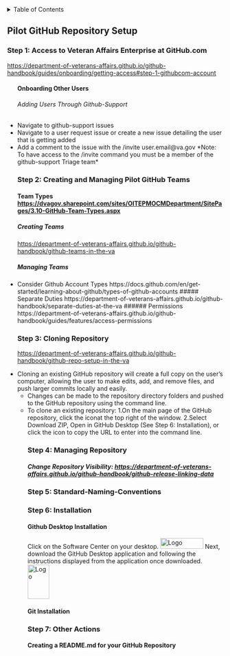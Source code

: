 <!-- TABLE OF CONTENTS -->
<details>
  <summary>Table of Contents</summary>
  <ol>
    <li>
      <a href="#Pilot-GitHub-Repository-Setup">Pilot-GitHub-Repository-Setup</a>
      <ul><li>
      <a href="###Step-1:-Access-to-Veteran-Affairs-Enterprise-at-GitHub.com">VA Enterprise GitHub Access</a> <ul>
      <li>
       <a href="###Step 2: Creating and Managing Pilot GitHub Teams">Creating and Managing Pilot GitHub Teams</a><ul>
      <li>
      <a href="###Step-3:-Cloning-Repository">Cloning Repository</a><ul>
      <li>
       <a href="###Step-4:-Managing-Repository">Managing Repository</a> <ul>
      <li>
      <a href="###Step-5:-Standard-Naming-Conventions">Naming Conventions</a> <ul>
      <li>
       <a href="###Step-6:-Installation">Installation</a><ul>
       <li>
       <a href="###Step-7:-Other-Actions">Other Actions</a><ul>
       <\li>
        <\ul>
       <\ol>
        
 
</details> 
        
## Pilot GitHub Repository Setup </a>
### Step 1: Access to Veteran Affairs Enterprise at GitHub.com </a>
https://department-of-veterans-affairs.github.io/github-handbook/guides/onboarding/getting-access#step-1-githubcom-account <ul>

#### Onboarding Other Users
###### Adding Users Through Github-Support
<li> Navigate to github-support issues </a>
<li> Navigate to a user request issue or create a new issue detailing the user that is getting added </a> 
<li> Add a comment to the issue with the /invite user.email@va.gov</a> 
    *Note: To have access to the /invite command you must be a member of the github-support Triage team* </a>


### Step 2: Creating and Managing Pilot GitHub Teams <ul>
#### Team Types https://dvagov.sharepoint.com/sites/OITEPMOCMDepartment/SitePages/3.10-GitHub-Team-Types.aspx
##### Creating Teams </a>
 https://department-of-veterans-affairs.github.io/github-handbook/github-teams-in-the-va
 ##### Managing Teams</a>
 <li>Consider Github Account Types
 https://docs.github.com/en/get-started/learning-about-github/types-of-github-accounts
 ##### Separate Duties </a>
 https://department-of-veterans-affairs.github.io/github-handbook/separate-duties-at-the-va
 ###### Permissions </a>
 https://department-of-veterans-affairs.github.io/github-handbook/guides/features/access-permissions


### Step 3: Cloning Repository <ul> 
https://department-of-veterans-affairs.github.io/github-handbook/github-repo-setup-in-the-va </a>
<li>Cloning an existing GitHub repository will create a full copy on the user’s computer, allowing the user to make edits, </a>
add, and remove files, and push larger commits locally and easily. </a><ul>
<li>Changes can be made to the repository directory folders and pushed to the GitHub repository using the command line.  </a> 
<li>To clone an existing repository:</a> 
1.On the main page of the GitHub repository, click the iconat the top right of the window. </a> 
2.Select Download ZIP, Open in GitHub Desktop (See Step 6: Installation), or click the icon to copy the URL to enter into the command line. </a> 

  
### Step 4: Managing Repository </a> <ul>
##### Change Repository Visibility: https://department-of-veterans-affairs.github.io/github-handbook/github-release-linking-data </a>
  
### Step 5: Standard-Naming-Conventions <a/>

### Step 6: Installation </a>
#### Github Desktop Installation </a>
Click on the Software Center on your desktop. </a>
<img src="https://user-images.githubusercontent.com/105750400/182799638-8b986305-3726-499f-92df-ae319d04c2c6.png" alt="Logo" width="100" height="25"> </a>
  Next, download the GitHub Desktop application and following the instructions displayed from the application once downloaded.</a>
  <img src="https://user-images.githubusercontent.com/105750400/182800055-dccd42af-a1ba-4c8b-9aa1-f3fde39f74e5.png" alt="Logo" width="50" height="80"> </a>

#### Git Installation </a>


### Step 7: Other Actions </a>
#### Creating a README.md for your GitHub Repository </a>
####
